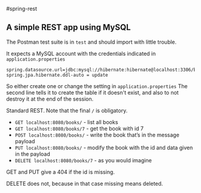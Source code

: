 
#spring-rest
## A simple REST app using MySQL

The Postman test suite is in `test` and should import with little trouble. 

It expects a MySQL account with the credentials indicated in `application.properties`
```
spring.datasource.url=jdbc:mysql://hibernate:hibernate@localhost:3306/books
spring.jpa.hibernate.ddl-auto = update
```
So either create one or change the setting in `application.properties`
The second line tells it to create the table if it doesn't exist, and also to not destroy it at the end of the session.


Standard REST. Note that the final `/` is obligatory.
* `GET localhost:8080/books/` - list all books
* `GET localhost:8080/books/7` - get the book with id 7
* `POST localhost:8080/books/` - write the book that&rsquo;s in the message payload
* `PUT localhost:8080/books/` - modify the book with the id and data given in the payload
* `DELETE localhost:8080/books/7` - as you would imagine

GET and PUT give a 404 if the id is missing. 

DELETE does not, because in that case missing means deleted.  
       



